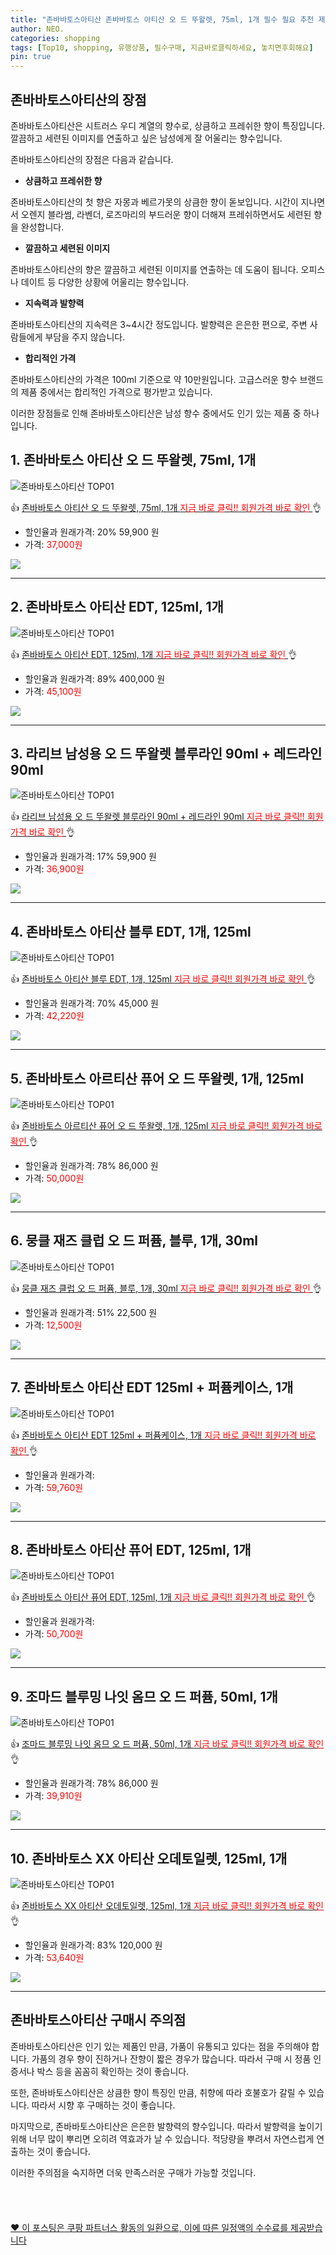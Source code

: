 ```yaml
---
title: "존바바토스아티산 존바바토스 아티산 오 드 뚜왈렛, 75ml, 1개 필수 필요 추천 제품 비교 최저 가격 비교 장점 구매 후기 구매평"
author: NEO.
categories: shopping
tags: [Top10, shopping, 유행상품, 필수구매, 지금바로클릭하세요, 놓치면후회해요]
pin: true
---
```

**<h2>존바바토스아티산의 장점</h2>**

존바바토스아티산은 시트러스 우디 계열의 향수로, 상큼하고 프레쉬한 향이 특징입니다. 깔끔하고 세련된 이미지를 연출하고 싶은 남성에게 잘 어울리는 향수입니다.

존바바토스아티산의 장점은 다음과 같습니다.

* **상큼하고 프레쉬한 향**

존바바토스아티산의 첫 향은 자몽과 베르가못의 상큼한 향이 돋보입니다. 시간이 지나면서 오렌지 블라썸, 라벤더, 로즈마리의 부드러운 향이 더해져 프레쉬하면서도 세련된 향을 완성합니다.

* **깔끔하고 세련된 이미지**

존바바토스아티산의 향은 깔끔하고 세련된 이미지를 연출하는 데 도움이 됩니다. 오피스나 데이트 등 다양한 상황에 어울리는 향수입니다.

* **지속력과 발향력**

존바바토스아티산의 지속력은 3~4시간 정도입니다. 발향력은 은은한 편으로, 주변 사람들에게 부담을 주지 않습니다.

* **합리적인 가격**

존바바토스아티산의 가격은 100ml 기준으로 약 10만원입니다. 고급스러운 향수 브랜드의 제품 중에서는 합리적인 가격으로 평가받고 있습니다.

이러한 장점들로 인해 존바바토스아티산은 남성 향수 중에서도 인기 있는 제품 중 하나입니다.

   

## 1. 존바바토스 아티산 오 드 뚜왈렛, 75ml, 1개

![존바바토스아티산 TOP01](https://thumbnail8.coupangcdn.com/thumbnails/remote/490x490ex/image/retail/images/3070625943262867-c37d73c8-92a6-413d-ac1c-28a35bfc4d47.jpg)


👍 [존바바토스 아티산 오 드 뚜왈렛, 75ml, 1개 <font color=red> 지금 바로 클릭!! 회원가격 바로 확인 </font> ](https://link.coupang.com/re/AFFSDP?lptag=AF3617701&subid=GithubCoopas&pageKey=345494284&traceid=V0-153&itemId=13734917032&vendorItemId=3002625519) 👌 


- 할인율과 원래가격: 20%  59,900   원
- 가격: <span style='color:red'>37,000원</span>

[![](/discount_price.png)](https://link.coupang.com/re/AFFSDP?lptag=AF3617701&subid=GithubCoopas&pageKey=345494284&traceid=V0-153&itemId=13734917032&vendorItemId=3002625519)

---


   

## 2. 존바바토스 아티산 EDT, 125ml, 1개

![존바바토스아티산 TOP01](https://thumbnail9.coupangcdn.com/thumbnails/remote/490x490ex/image/vendor_inventory/06f7/c79895aeb2478d6806363c8bf730cfe0af39c6aca9e30cf84d8afe63f018.jpg)


👍 [존바바토스 아티산 EDT, 125ml, 1개 <font color=red> 지금 바로 클릭!! 회원가격 바로 확인 </font> ](https://link.coupang.com/re/AFFSDP?lptag=AF3617701&subid=GithubCoopas&pageKey=345494284&traceid=V0-153&itemId=2554413862&vendorItemId=5448164453) 👌 


- 할인율과 원래가격: 89%  400,000   원
- 가격: <span style='color:red'>45,100원</span>

[![](/discount_price.png)](https://link.coupang.com/re/AFFSDP?lptag=AF3617701&subid=GithubCoopas&pageKey=345494284&traceid=V0-153&itemId=2554413862&vendorItemId=5448164453)

---


   

## 3. 라리브 남성용 오 드 뚜왈렛 블루라인 90ml + 레드라인 90ml

![존바바토스아티산 TOP01](https://thumbnail9.coupangcdn.com/thumbnails/remote/490x490ex/image/rs_quotation_api/5oyiwydy/4ef7ea7f0d1144b6b2dac21295736910.jpg)


👍 [라리브 남성용 오 드 뚜왈렛 블루라인 90ml + 레드라인 90ml <font color=red> 지금 바로 클릭!! 회원가격 바로 확인 </font> ](https://link.coupang.com/re/AFFSDP?lptag=AF3617701&subid=GithubCoopas&pageKey=4591135594&traceid=V0-153&itemId=5645886463&vendorItemId=72944887268) 👌 


- 할인율과 원래가격: 17%  59,900   원
- 가격: <span style='color:red'>36,900원</span>

[![](/discount_price.png)](https://link.coupang.com/re/AFFSDP?lptag=AF3617701&subid=GithubCoopas&pageKey=4591135594&traceid=V0-153&itemId=5645886463&vendorItemId=72944887268)

---


   

## 4. 존바바토스 아티산 블루 EDT, 1개, 125ml

![존바바토스아티산 TOP01](https://thumbnail10.coupangcdn.com/thumbnails/remote/490x490ex/image/retail/images/1562992687281553-17208c15-70f9-41f9-9754-043ffc6c0150.jpg)


👍 [존바바토스 아티산 블루 EDT, 1개, 125ml <font color=red> 지금 바로 클릭!! 회원가격 바로 확인 </font> ](https://link.coupang.com/re/AFFSDP?lptag=AF3617701&subid=GithubCoopas&pageKey=1487433233&traceid=V0-153&itemId=2553935458&vendorItemId=3018266800) 👌 


- 할인율과 원래가격: 70%  45,000   원
- 가격: <span style='color:red'>42,220원</span>

[![](/discount_price.png)](https://link.coupang.com/re/AFFSDP?lptag=AF3617701&subid=GithubCoopas&pageKey=1487433233&traceid=V0-153&itemId=2553935458&vendorItemId=3018266800)

---


   

## 5. 존바바토스 아르티산 퓨어 오 드 뚜왈렛, 1개, 125ml

![존바바토스아티산 TOP01](https://thumbnail8.coupangcdn.com/thumbnails/remote/490x490ex/image/vendor_inventory/e629/19352795cfd559d2eba78d145ae28999b7a2158b61ee22ffc2bcaf889e53.jpg)


👍 [존바바토스 아르티산 퓨어 오 드 뚜왈렛, 1개, 125ml <font color=red> 지금 바로 클릭!! 회원가격 바로 확인 </font> ](https://link.coupang.com/re/AFFSDP?lptag=AF3617701&subid=GithubCoopas&pageKey=7598177435&traceid=V0-153&itemId=20093060736&vendorItemId=87188381530) 👌 


- 할인율과 원래가격: 78%  86,000   원
- 가격: <span style='color:red'>50,000원</span>

[![](/discount_price.png)](https://link.coupang.com/re/AFFSDP?lptag=AF3617701&subid=GithubCoopas&pageKey=7598177435&traceid=V0-153&itemId=20093060736&vendorItemId=87188381530)

---


   

## 6. 뭉클 재즈 클럽 오 드 퍼퓸, 블루, 1개, 30ml

![존바바토스아티산 TOP01](https://thumbnail8.coupangcdn.com/thumbnails/remote/490x490ex/image/retail/images/2023/06/29/10/7/aa662f3b-2d71-440e-8e40-7c95b6e354c3.jpg)


👍 [뭉클 재즈 클럽 오 드 퍼퓸, 블루, 1개, 30ml <font color=red> 지금 바로 클릭!! 회원가격 바로 확인 </font> ](https://link.coupang.com/re/AFFSDP?lptag=AF3617701&subid=GithubCoopas&pageKey=5258447785&traceid=V0-153&itemId=7465507843&vendorItemId=86417782071) 👌 


- 할인율과 원래가격: 51%  22,500   원
- 가격: <span style='color:red'>12,500원</span>

[![](/discount_price.png)](https://link.coupang.com/re/AFFSDP?lptag=AF3617701&subid=GithubCoopas&pageKey=5258447785&traceid=V0-153&itemId=7465507843&vendorItemId=86417782071)

---


   

## 7. 존바바토스 아티산 EDT 125ml + 퍼퓸케이스, 1개

![존바바토스아티산 TOP01](https://thumbnail10.coupangcdn.com/thumbnails/remote/490x490ex/image/retail/images/243424156905333-64932aa6-f184-40b4-b2b4-451644839a6a.jpg)


👍 [존바바토스 아티산 EDT 125ml + 퍼퓸케이스, 1개 <font color=red> 지금 바로 클릭!! 회원가격 바로 확인 </font> ](https://link.coupang.com/re/AFFSDP?lptag=AF3617701&subid=GithubCoopas&pageKey=1937951947&traceid=V0-153&itemId=3289735129&vendorItemId=71276701603) 👌 


- 할인율과 원래가격: 
- 가격: <span style='color:red'>59,760원</span>

[![](/discount_price.png)](https://link.coupang.com/re/AFFSDP?lptag=AF3617701&subid=GithubCoopas&pageKey=1937951947&traceid=V0-153&itemId=3289735129&vendorItemId=71276701603)

---


   

## 8. 존바바토스 아티산 퓨어 EDT, 125ml, 1개

![존바바토스아티산 TOP01](https://thumbnail9.coupangcdn.com/thumbnails/remote/490x490ex/image/retail/images/1162091767069236-9c492bab-137a-474c-b6f9-6b7e15f9d541.jpg)


👍 [존바바토스 아티산 퓨어 EDT, 125ml, 1개 <font color=red> 지금 바로 클릭!! 회원가격 바로 확인 </font> ](https://link.coupang.com/re/AFFSDP?lptag=AF3617701&subid=GithubCoopas&pageKey=1487469849&traceid=V0-153&itemId=2553987075&vendorItemId=3452079444) 👌 


- 할인율과 원래가격: 
- 가격: <span style='color:red'>50,700원</span>

[![](/discount_price.png)](https://link.coupang.com/re/AFFSDP?lptag=AF3617701&subid=GithubCoopas&pageKey=1487469849&traceid=V0-153&itemId=2553987075&vendorItemId=3452079444)

---


   

## 9. 조마드 블루밍 나잇 옴므 오 드 퍼퓸, 50ml, 1개

![존바바토스아티산 TOP01](https://thumbnail9.coupangcdn.com/thumbnails/remote/490x490ex/image/vendor_inventory/468b/d754e8ad3f1e598f9a39197d7f0da9bb66b9c9d0c34871adc41b7be3dbcb.jpg)


👍 [조마드 블루밍 나잇 옴므 오 드 퍼퓸, 50ml, 1개 <font color=red> 지금 바로 클릭!! 회원가격 바로 확인 </font> ](https://link.coupang.com/re/AFFSDP?lptag=AF3617701&subid=GithubCoopas&pageKey=6069716359&traceid=V0-153&itemId=11200323609&vendorItemId=86385338916) 👌 


- 할인율과 원래가격: 78%  86,000   원
- 가격: <span style='color:red'>39,910원</span>

[![](/discount_price.png)](https://link.coupang.com/re/AFFSDP?lptag=AF3617701&subid=GithubCoopas&pageKey=6069716359&traceid=V0-153&itemId=11200323609&vendorItemId=86385338916)

---


   

## 10. 존바바토스 XX 아티산 오데토일렛, 125ml, 1개

![존바바토스아티산 TOP01](https://thumbnail7.coupangcdn.com/thumbnails/remote/490x490ex/image/retail/images/2020/12/29/10/9/8962202b-5c31-4669-a3ef-736c0ac109ad.jpg)


👍 [존바바토스 XX 아티산 오데토일렛, 125ml, 1개 <font color=red> 지금 바로 클릭!! 회원가격 바로 확인 </font> ](https://link.coupang.com/re/AFFSDP?lptag=AF3617701&subid=GithubCoopas&pageKey=4745123660&traceid=V0-153&itemId=6033729192&vendorItemId=73331307274) 👌 


- 할인율과 원래가격: 83%  120,000   원
- 가격: <span style='color:red'>53,640원</span>

[![](/discount_price.png)](https://link.coupang.com/re/AFFSDP?lptag=AF3617701&subid=GithubCoopas&pageKey=4745123660&traceid=V0-153&itemId=6033729192&vendorItemId=73331307274)

---
**<h2>존바바토스아티산 구매시 주의점</h2>**

존바바토스아티산은 인기 있는 제품인 만큼, 가품이 유통되고 있다는 점을 주의해야 합니다. 가품의 경우 향이 진하거나 잔향이 짧은 경우가 많습니다. 따라서 구매 시 정품 인증서나 박스 등을 꼼꼼히 확인하는 것이 좋습니다.

또한, 존바바토스아티산은 상큼한 향이 특징인 만큼, 취향에 따라 호불호가 갈릴 수 있습니다. 따라서 시향 후 구매하는 것이 좋습니다.

마지막으로, 존바바토스아티산은 은은한 발향력의 향수입니다. 따라서 발향력을 높이기 위해 너무 많이 뿌리면 오히려 역효과가 날 수 있습니다. 적당량을 뿌려서 자연스럽게 연출하는 것이 좋습니다.

이러한 주의점을 숙지하면 더욱 만족스러운 구매가 가능할 것입니다.<br><br><br><br><br> [ ❤  이 포스팅은 쿠팡 파트너스 활동의 일환으로, 이에 따른 일정액의 수수료를 제공받습니다](https://link.coupang.com/a/bcEFyh)
